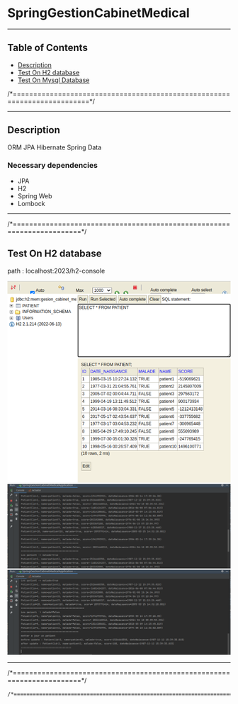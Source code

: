 
<!DOCTYPE html>
<html lang="en">
<head>
    <meta charset="UTF-8">
</head>
<body>
    <h1>SpringGestionCabinetMedical</h1>
    <hr>
    <h2>Table of Contents</h2>
    <ul>
        <li><a href="#description">Description</a></li>
        <li><a href="#h2">Test On H2 database</a></li>
        <li><a href="#mysql">Test On Mysql Database</a></li>
    </ul>
    /*=========================================================================*/
    <hr>
      <div class="container">
        <div class="text-container">
            <h2 id="description">Description</h2>
            <p>ORM JPA Hibernate Spring Data</p>
            <h3>Necessary dependencies</h3>
            <ul>
            <li>JPA</li>
            <li>H2</li>
            <li>Spring Web </li>
            <li>Lombock</li>
            </ul>
        </div>
      </div>
    <hr>
    /*=======================================================================*/
      <div class="container">
        <div class="text-container">
            <h2 id="#h2">Test On H2 database</h2>
            <p>path  : localhost:2023/h2-console</p>
        </div>
      </div>
      <div class="container">
        <div class="image-container">
            <img class="image" src="/images/h2-console.png" alt="img">
            <img class="image" src="/images/1.png" alt="img">
            <img class="image" src="/images/2.png" alt="img">
        </div>
      </div>
    <hr>
    /*=======================================================================*/
     
    
    /*=======================================================================*/




</body>
</html>

